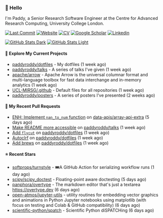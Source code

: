 ### 👋 Hello

I'm Paddy, a Senior Research Software Engineer at the Centre for Advanced
Research Computing, University College London.

[![Last Commit](https://img.shields.io/github/last-commit/paddyroddy/paddyroddy/main?label=updated)](https://github.com/paddyroddy)
[![Website](https://img.shields.io/badge/GitHub%20Pages-222?logo=githubpages&logoColor=fff&style=for-the-badge&style=flat)](https://paddyroddy.github.io)
[![CV](https://img.shields.io/badge/CV-PDF-pink.svg)](https://paddyroddy.github.io/cv)
[![Google Scholar](https://img.shields.io/badge/Google%20Scholar-4285F4?logo=googlescholar&logoColor=fff&style=for-the-badge&style=flat)](https://scholar.google.com/citations?user=OFigHUwAAAAJ)
[![Linkedin](https://img.shields.io/badge/LinkedIn-0A66C2?logo=linkedin&logoColor=fff&style=for-the-badge&style=flat)](https://www.linkedin.com/in/patrickjamesroddy)

[![GitHub Stats Dark](https://github-readme-stats-paddyroddy.vercel.app/api?username=paddyroddy&disable_animations=true&hide_border=true&hide_title=true&include_all_commits=true&rank_icon=github&show=prs_merged,reviews&show_icons=true&theme=tokyonight)](https://github.com/paddyroddy/paddyroddy#gh-dark-mode-only)
[![GitHub Stats Light](https://github-readme-stats-paddyroddy.vercel.app/api?username=paddyroddy&disable_animations=true&hide_border=true&hide_title=true&include_all_commits=true&rank_icon=github&show=prs_merged,reviews&show_icons=true&theme=default)](https://github.com/paddyroddy/paddyroddy#gh-light-mode-only)

#### 👷 Explore My Current Projects

- [paddyroddy/dotfiles](https://github.com/paddyroddy/dotfiles) - My dotfiles
  (1 week ago)
- [paddyroddy/talks](https://github.com/paddyroddy/talks) - A series of talks I&#39;ve given
  (1 week ago)
- [apache/arrow](https://github.com/apache/arrow) - Apache Arrow is the universal columnar format and multi-language toolbox for fast data interchange and in-memory analytics
  (1 week ago)
- [UCL-MIRSG/.github](https://github.com/UCL-MIRSG/.github) - Default files for all repositories
  (1 week ago)
- [paddyroddy/posters](https://github.com/paddyroddy/posters) - A series of posters I&#39;ve presented
  (2 weeks ago)

#### 🔨 My Recent Pull Requests

- [ENH: Implement `nan_to_num` function](https://github.com/data-apis/array-api-extra/pull/398) on [data-apis/array-api-extra](https://github.com/data-apis/array-api-extra)
  (5 days ago)
- [Make README more accessible](https://github.com/paddyroddy/talks/pull/110) on [paddyroddy/talks](https://github.com/paddyroddy/talks)
  (1 week ago)
- [Add `flycut`](https://github.com/paddyroddy/dotfiles/pull/99) on [paddyroddy/dotfiles](https://github.com/paddyroddy/dotfiles)
  (1 week ago)
- [Autoclrf](https://github.com/paddyroddy/dotfiles/pull/98) on [paddyroddy/dotfiles](https://github.com/paddyroddy/dotfiles)
  (1 week ago)
- [Add brews](https://github.com/paddyroddy/dotfiles/pull/97) on [paddyroddy/dotfiles](https://github.com/paddyroddy/dotfiles)
  (1 week ago)

#### ⭐ Recent Stars

- [softprops/turnstyle](https://github.com/softprops/turnstyle) - 🎟️A GitHub Action for serializing workflow runs
  (1 day ago)
- [scipy/scipy_doctest](https://github.com/scipy/scipy_doctest) - Floating-point aware doctesting
  (5 days ago)
- [panphora/overtype](https://github.com/panphora/overtype) - The markdown editor that&#39;s just a textarea https://overtype.dev
  (6 days ago)
- [open-atmos/jupyter-utils](https://github.com/open-atmos/jupyter-utils) - utility routines for embedding vector graphics and animations in Python Jupyter notebooks using matplotlib (with focus on testing and Colab &amp; GitHub compatibility)
  (6 days ago)
- [scientific-python/spatch](https://github.com/scientific-python/spatch) - Scientific Python diSPATCHing
  (6 days ago)
